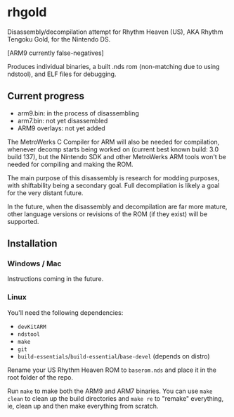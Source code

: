 # rhgold
Disassembly/decompilation attempt for Rhythm Heaven (US), AKA Rhythm Tengoku Gold, for the Nintendo DS.

[ARM9 currently false-negatives]

Produces individual binaries, a built .nds rom (non-matching due to using ndstool), and ELF files for debugging.

## Current progress
* arm9.bin: in the process of disassembling
* arm7.bin: not yet disassembled
* ARM9 overlays: not yet added

The MetroWerks C Compiler for ARM will also be needed for compilation, whenever decomp starts being worked on (current best known build: 3.0 build 137), but the Nintendo SDK and other MetroWerks ARM tools won't be needed for compiling and making the ROM.

The main purpose of this disassembly is research for modding purposes, with shiftability being a secondary goal. Full decompilation is likely a goal for the very distant future.

In the future, when the disassembly and decompilation are far more mature, other language versions or revisions of the ROM (if they exist) will be supported.

## Installation
### Windows / Mac
Instructions coming in the future.

### Linux
You'll need the following dependencies:

* `devKitARM`
* `ndstool`
* `make`
* `git`
* `build-essentials`/`build-essential`/`base-devel` (depends on distro)

Rename your US Rhythm Heaven ROM to `baserom.nds` and place it in the root folder of the repo.

Run `make` to make both the ARM9 and ARM7 binaries. You can use `make clean` to clean up the build directories and `make re` to "remake" everything, ie, clean up and then make everything from scratch.